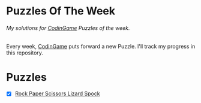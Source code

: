 # Puzzles Of The Week
###### My solutions for <a href="https://www.codingame.com/">CodinGame</a> Puzzles of the week.

Every week, <a href="https://www.codingame.com/">CodinGame</a> puts forward a new Puzzle. l'll track my progress in this repository.

# Puzzles

- [x] <a href="https://www.codingame.com/ide/puzzle/rock-paper-scissors-lizard-spock">Rock Paper Scissors Lizard Spock </a>




